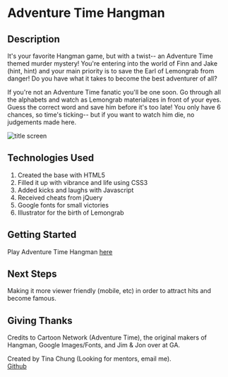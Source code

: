 # Adventure Time Hangman

## Description
It's your favorite Hangman game, but with a twist-- an Adventure Time themed murder mystery! You're entering into the world of Finn and Jake (hint, hint) and your main priority is to save the Earl of Lemongrab from danger! Do you have what it takes to become the best adventurer of all?

If you're not an Adventure Time fanatic you'll be one soon. Go through all the alphabets and watch as Lemongrab materializes in front of your eyes. Guess the correct word and save him before it's too late! You only have 6 chances, so time's ticking-- but if you want to watch him die, no judgements made here.


![title screen](http://i.imgur.com/HwM6inL.png "title screen")

   
## Technologies Used

1. Created the base with HTML5  
2. Filled it up with vibrance and life using CSS3
3. Added kicks and laughs with Javascript
4. Received cheats from jQuery
5. Google fonts for small victories
6. Illustrator for the birth of Lemongrab

## Getting Started 
Play Adventure Time Hangman [here](https://tinachungshi.github.io/Hangman/)  

## Next Steps
Making it more viewer friendly (mobile, etc) in order to attract hits and become famous.

## Giving Thanks
Credits to Cartoon Network (Adventure Time), the original makers of Hangman, Google Images/Fonts, and Jim & Jon over at GA.

Created by Tina Chung (Looking for mentors, email me).    
[Github](https://github.com/tinachungshi/Hangman)  